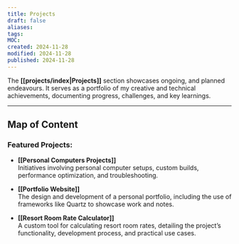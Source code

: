```yaml
---
title: Projects
draft: false
aliases: 
tags: 
MOC: 
created: 2024-11-28
modified: 2024-11-28
published: 2024-11-28
---
```


The **[[projects/index|Projects]]** section showcases ongoing, and planned endeavours. It serves as a portfolio of my creative and technical achievements, documenting progress, challenges, and key learnings.

---
## Map of Content

### Featured Projects:

- **[[Personal Computers Projects]]**  
    Initiatives involving personal computer setups, custom builds, performance optimization, and troubleshooting.
    
- **[[Portfolio Website]]**  
    The design and development of a personal portfolio, including the use of frameworks like Quartz to showcase work and notes.
    
- **[[Resort Room Rate Calculator]]**  
    A custom tool for calculating resort room rates, detailing the project’s functionality, development process, and practical use cases.
    
